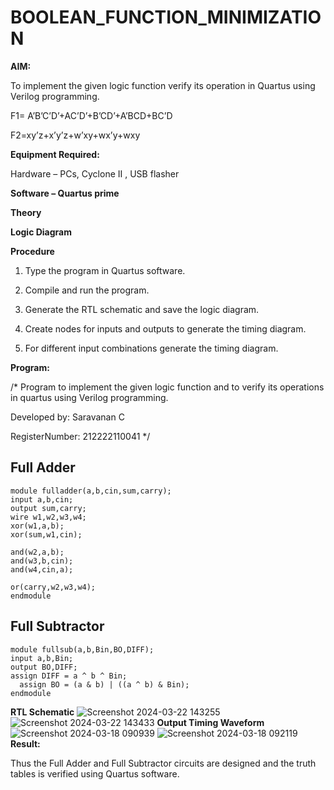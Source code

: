 # BOOLEAN_FUNCTION_MINIMIZATION

**AIM:**

To implement the given logic function verify its operation in Quartus using Verilog programming.

F1= A’B’C’D’+AC’D’+B’CD’+A’BCD+BC’D 

F2=xy’z+x’y’z+w’xy+wx’y+wxy

**Equipment Required:**

Hardware – PCs, Cyclone II , USB flasher

**Software – Quartus prime**

**Theory**

**Logic Diagram**

**Procedure**

1.	Type the program in Quartus software.

2.	Compile and run the program.

3.	Generate the RTL schematic and save the logic diagram.

4.	Create nodes for inputs and outputs to generate the timing diagram.

5.	For different input combinations generate the timing diagram.


**Program:**

/* Program to implement the given logic function and to verify its operations in quartus using Verilog programming. 

Developed by: Saravanan C

RegisterNumber: 212222110041
*/

## Full Adder
```
module fulladder(a,b,cin,sum,carry);
input a,b,cin;
output sum,carry;
wire w1,w2,w3,w4;       
xor(w1,a,b);
xor(sum,w1,cin);        

and(w2,a,b);
and(w3,b,cin);
and(w4,cin,a);

or(carry,w2,w3,w4);
endmodule
```
## Full Subtractor
```
module fullsub(a,b,Bin,BO,DIFF);
input a,b,Bin;
output BO,DIFF;
assign DIFF = a ^ b ^ Bin;
  assign BO = (a & b) | ((a ^ b) & Bin);
endmodule
```


**RTL Schematic**
![Screenshot 2024-03-22 143255](https://github.com/Yogesh-Yogi-1/FULL_ADDER_SUBTRACTOR/assets/148514598/939151e8-c37b-49aa-8f44-513492ba509e)
![Screenshot 2024-03-22 143433](https://github.com/Yogesh-Yogi-1/FULL_ADDER_SUBTRACTOR/assets/148514598/aa118976-fe63-40e9-a31c-cec66367d805)
**Output Timing Waveform**
![Screenshot 2024-03-18 090939](https://github.com/Yogesh-Yogi-1/FULL_ADDER_SUBTRACTOR/assets/148514598/fe08e008-070e-4e8b-bee9-f26ade621c0e)
![Screenshot 2024-03-18 092119](https://github.com/Yogesh-Yogi-1/FULL_ADDER_SUBTRACTOR/assets/148514598/c37c43ae-514e-4fda-82d9-22ed613851e0)
**Result:**

Thus the Full Adder and Full Subtractor circuits are designed and the truth tables is verified using Quartus software.
